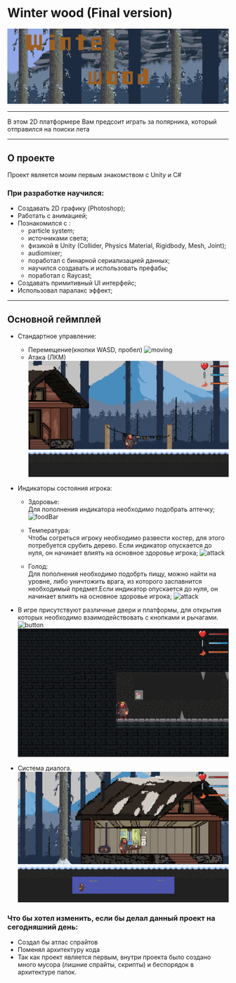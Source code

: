 # Winter wood (Final version)
![logo](ReadmeFiles/Picture/Logo.png)

___
В этом 2D платформере Вам предсоит играть за полярника, который отправился на поиски лета
___

## О проекте 

Проект является моим первым знакомством с Unity и С# 

### При разработке научился: 
+ Создавать 2D графику (Photoshop);
+ Работать с анимацией;
+ Познакомился c :     
  + particle system;
  + источниками света;
  + физикой в Unity (Collider, Physics Material, Rigidbody, Mesh, Joint);
  + audiomixer;
  + поработал с бинарной сериализацией данных;
  + научился создавать и использовать префабы; 
  + поработал с Raycast;
+ Создавать примитивный UI интерфейс;
+ Использовал паралакс эффект;
___

## Основной геймплей 

+ Cтандартное управление:
  + Перемещение(кнопки WASD, пробел)
 ![moving](ReadmeFiles/Gif/moving.gif) 
  + Атака (ЛКМ)
 ![attack](ReadmeFiles/Gif/attack.gif)  

+ Индикаторы состояния игрока: 
  + Здоровье:  
  Для пополнения индикатора необходимо подобрать аптечку;
  ![foodBar](ReadmeFiles/Gif/HealthBar.gif) 

  + Температура:  
  Чтобы согреться игроку необходимо развести костер, для этого потребуется срубить дерево. Если индикатор опускается до нуля, он начинает влиять на основное здоровье игрока;
  ![attack](ReadmeFiles/Gif/FreazenBar.gif)

  + Голод:  
 Для пополнения необходимо подобрть пищу, можно найти на уровне, либо уничтожить врага, из которого заспавнится необходимый предмет.Если индикатор опускается до нуля, он начинает влиять на основное здоровье игрока;
 ![attack](ReadmeFiles/Gif/foodBar.gif)

+ В игре присутствуют различные двери и платформы, для открытия которых необходимо взаимодействовать с кнопками и рычагами.
![button](ReadmeFiles/Gif/Button.gif)
![handle](ReadmeFiles/Gif/Handle.gif)

+ Система диалога.
![dialog](ReadmeFiles/Gif/Dialog.gif)


### Что бы хотел изменить, если бы делал данный проект на сегодняшний день:

+ Создал бы атлас спрайтов 
+ Поменял архитектуру кода 
+ Так как проект является первым, внутри проекта было создано много мусора (лишние спрайты, скрипты) и беспорядок в архитектуре папок. 


 


